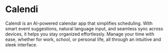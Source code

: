 # Calendi
Calendi is an AI-powered calendar app that simplifies scheduling. With smart event suggestions, natural language input, and seamless sync across devices, it helps you stay organized effortlessly. Manage your time with ease, whether for work, school, or personal life, all through an intuitive and sleek interface.
